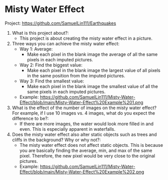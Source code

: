 
# Misty Water Effect

Project: https://github.com/SamuelLin111/Earthquakes

1. What is this project about?:
    - This project is about creating the misty water effect in a picture. 
2.  Three ways you can achieve the misty water effect:
    - Way 1: Average:
      - Make each pixel in the blank image the average of all the same pixels in each imputed pictures.
    - Way 2: Find the biggest value:
      - Make each pixel in the blank image the largest value of all pixels in the same position from the imputed pictures.
    - Way 3: Find the smallest value:
      - Make each pixel in the blank image the smallest value of all the same pixels in each imputed pictures.
    - Example: https://github.com/SamuelLin111/Misty-Water-Effect/blob/main/Misty-Water-Effect%20Example%201.png
3. What is the effect of the number of images on the misty water effect? For example, if I use 10 images vs. 4 images, what do you expect the difference to be?:
    - If there are more images, the water would look more filled in and even. This is especially apparent in waterfalls. 
4. Does the misty water effect also alter static objects such as trees and cliffs in the background? Why or why not?:
    - The misty water effect does not affect static objects. This is because you are basically finding the average, min, and max of the same pixel. Therefore, the new pixel would be very close to the original pictures.
    - Example: https://github.com/SamuelLin111/Misty-Water-Effect/blob/main/Misty-Water-Effect%20Example%202.png
  

